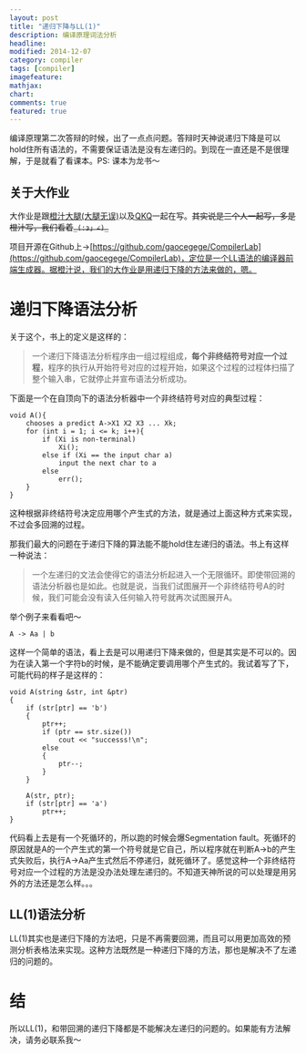 ```yaml
---
layout: post
title: "递归下降与LL(1)"
description: 编译原理词法分析
headline: 
modified: 2014-12-07
category: compiler
tags: [compiler]
imagefeature: 
mathjax: 
chart: 
comments: true
featured: true
---
```


编译原理第二次答辩的时候，出了一点点问题。答辩时天神说递归下降是可以hold住所有语法的，不需要保证语法是没有左递归的。到现在一直还是不是很理解，于是就看了看课本。PS: 课本为龙书～

## 关于大作业

大作业是跟[橙汁大腿(大腿无误)](https://github.com/hczhcz)以及[QKQ](https://github.com/qikangqi)一起在写。~~其实说是三个人一起写，多是橙汁写，我们看着`_(:з」∠)_`~~

项目开源在Github上->[https://github.com/gaocegege/CompilerLab](https://github.com/gaocegege/CompilerLab)，定位是一个LL语法的编译器前端生成器。据橙汁说，我们的大作业是用递归下降的方法来做的，嗯。

# 递归下降语法分析

关于这个，书上的定义是这样的：

>一个递归下降语法分析程序由一组过程组成，**每个非终结符号对应一个过程**，程序的执行从开始符号对应的过程开始，如果这个过程的过程体扫描了整个输入串，它就停止并宣布语法分析成功。

下面是一个在自顶向下的语法分析器中一个非终结符号对应的典型过程：

	void A(){
		chooses a predict A->X1 X2 X3 ... Xk;
		for (int i = 1; i <= k; i++){
			if (Xi is non-terminal)
				Xi();
			else if (Xi == the input char a)
				input the next char to a
			else
				err();
		}
	}

这种根据非终结符号决定应用哪个产生式的方法，就是通过上面这种方式来实现，不过会多回溯的过程。

那我们最大的问题在于递归下降的算法能不能hold住左递归的语法。书上有这样一种说法：

>一个左递归的文法会使得它的语法分析起进入一个无限循环。即使带回溯的语法分析器也是如此。也就是说，当我们试图展开一个非终结符号A的时候，我们可能会没有读入任何输入符号就再次试图展开A。

举个例子来看看吧～

	A -> Aa | b

这样一个简单的语法，看上去是可以用递归下降来做的，但是其实是不可以的。因为在读入第一个字符b的时候，是不能确定要调用哪个产生式的。我试着写了下，可能代码的样子是这样的：

	void A(string &str, int &ptr)
	{
		if (str[ptr] == 'b')
		{
			ptr++;
			if (ptr == str.size())
				cout << "successs!\n";
			else
			{
				ptr--;
			}
		}
		
		A(str, ptr);
		if (str[ptr] == 'a')
			ptr++;
	}
	
代码看上去是有一个死循环的，所以跑的时候会爆Segmentation fault。死循环的原因就是A的一个产生式的第一个符号就是它自己，所以程序就在判断A->b的产生式失败后，执行A->Aa产生式然后不停递归，就死循环了。感觉这种一个非终结符号对应一个过程的方法是没办法处理左递归的。不知道天神所说的可以处理是用另外的方法还是怎么样。。。

## LL(1)语法分析

LL(1)其实也是递归下降的方法吧，只是不再需要回溯，而且可以用更加高效的预测分析表格法来实现。这种方法既然是一种递归下降的方法，那也是解决不了左递归的问题的。

# 结

所以LL(1)，和带回溯的递归下降都是不能解决左递归的问题的。如果能有方法解决，请务必联系我～